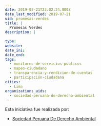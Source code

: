 ```yaml
---
date: 2019-07-21T23:02:24.000Z
date_last_modified: 2019-07-21
uid: promesas-verdes
title: |
  Promesas Verdes
description: |
  
type: 
website: 
date_ini: 
date_end: 
tags:
  - monitoreo-de-servicios-publicos
  - mapeo-ciudadano
  - transparencia-y-rendicion-de-cuentas
  - participación-ciudadana
cities: 
  - Lima
organizations_uids:
  - sociedad-peruana-de-derecho-ambiental
---
```


Esta iniciativa fue realizada por:

- [Sociedad Peruana De Derecho Ambiental](/organizaciones/sociedad-peruana-de-derecho-ambiental)
